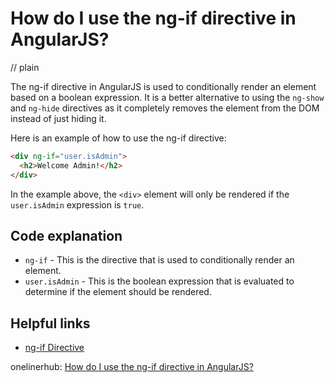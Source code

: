# How do I use the ng-if directive in AngularJS?
// plain

The ng-if directive in AngularJS is used to conditionally render an element based on a boolean expression. It is a better alternative to using the `ng-show` and `ng-hide` directives as it completely removes the element from the DOM instead of just hiding it.

Here is an example of how to use the ng-if directive:

```html
<div ng-if="user.isAdmin">
  <h2>Welcome Admin!</h2>
</div>
```

In the example above, the `<div>` element will only be rendered if the `user.isAdmin` expression is `true`.

## Code explanation


* `ng-if` - This is the directive that is used to conditionally render an element.
* `user.isAdmin` - This is the boolean expression that is evaluated to determine if the element should be rendered.

## Helpful links

* [ng-if Directive](https://docs.angularjs.org/api/ng/directive/ngIf)

onelinerhub: [How do I use the ng-if directive in AngularJS?](https://onelinerhub.com/angularjs/how-do-i-use-the-ng-if-directive-in-angularjs)
